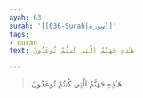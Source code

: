 ```yaml
---
ayah: 63
surah: '[[036-Surah|سورة]]'
tags:
- quran
text: هَـٰذِهِ جَهَنَّمُ الَّتِي كُنتُمْ تُوعَدُونَ

---
```

> هَـٰذِهِ جَهَنَّمُ الَّتِي كُنتُمْ تُوعَدُونَ

